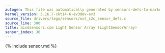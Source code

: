 ```yaml
---
autogen: This file was automatically generated by sensors-defs-to-markdown.py
kernel_version: 3.16.7-ckt14-6-ev3dev-ev3
source_file: drivers/lego/sensors/nxt_i2c_sensor_defs.c
source_line: 300
title: mindsensors.com Light Sensor Array (LightSensorArray)
sensor_index: 36
---
```


{% include sensor.md %}
